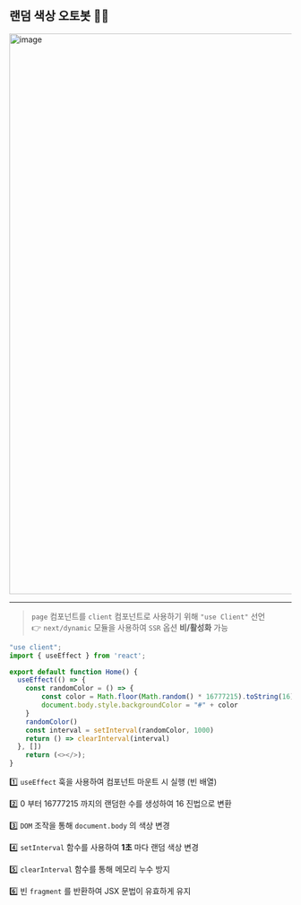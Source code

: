 ## 랜덤 색상 오토봇 🤖🎨

<img width="1000" alt="image" src="https://github.com/swon95/SSeulmoTemp/assets/96659041/589cb13c-85f1-4cd4-b0be-89b90c30792a">

---

> `page` 컴포넌트를 `client` 컴포넌트로 사용하기 위해 `"use Client"` 선언<br>👉 `next/dynamic` 모듈을 사용하여 `SSR` 옵션 **비/활성화** 가능

```js
"use client";
import { useEffect } from 'react';

export default function Home() {
  useEffect(() => {
    const randomColor = () => {
        const color = Math.floor(Math.random() * 16777215).toString(16)
        document.body.style.backgroundColor = "#" + color
    }
    randomColor()
    const interval = setInterval(randomColor, 1000)
    return () => clearInterval(interval)
  }, [])
    return (<></>);
}
```

1️⃣ `useEffect` 훅을 사용하여 컴포넌트 마운트 시 실행 (빈 배열)<br>

2️⃣ 0 부터 16777215 까지의 랜덤한 수를 생성하여 16 진법으로 변환<br>

3️⃣ `DOM` 조작을 통해 `document.body` 의 색상 변경<br>

4️⃣ `setInterval` 함수를 사용하여 **1초** 마다 랜덤 색상 변경<br>

5️⃣ `clearInterval` 함수를 통해 메모리 누수 방지<br>

6️⃣ 빈 `fragment` 를 반환하여 JSX 문법이 유효하게 유지
